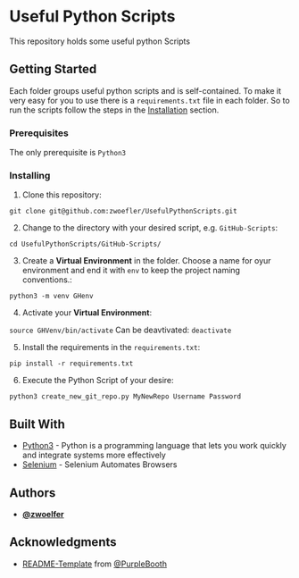 # Useful Python Scripts

This repository holds some useful python Scripts

## Getting Started

Each folder groups useful python scripts and is self-contained. To make it very easy for you to use
there is a `requirements.txt` file in each folder. So to run the scripts follow the steps
in the [Installation](#installation) section.

### Prerequisites

The only prerequisite is `Python3`


### Installing

1. Clone this repository:

`git clone git@github.com:zwoefler/UsefulPythonScripts.git`

2. Change to the directory with your desired script, e.g. `GitHub-Scripts`:

`cd UsefulPythonScripts/GitHub-Scripts/`

3. Create a **Virtual Environment** in the folder.
Choose a name for oyur environment and end it with `env` to keep the project naming conventions.:

`python3 -m venv GHenv`

4. Activate your **Virtual Environment**:

`source GHVenv/bin/activate`
Can be deavtivated: `deactivate`

5. Install the requirements in the `requirements.txt`:

`pip install -r requirements.txt`

6. Execute the Python Script of your desire:

`python3 create_new_git_repo.py MyNewRepo Username Password`



## Built With

* [Python3](http://www.python.org) - Python is a programming language that lets you work quickly and integrate systems more effectively
* [Selenium](https://www.seleniumhq.org/) - Selenium Automates Browsers

## Authors

* **[@zwoelfer](https://github.com/zwoefler)**

## Acknowledgments

* [README-Template](https://gist.github.com/PurpleBooth/109311bb0361f32d87a2) from [@PurpleBooth](https://github.com/PurpleBooth/)
